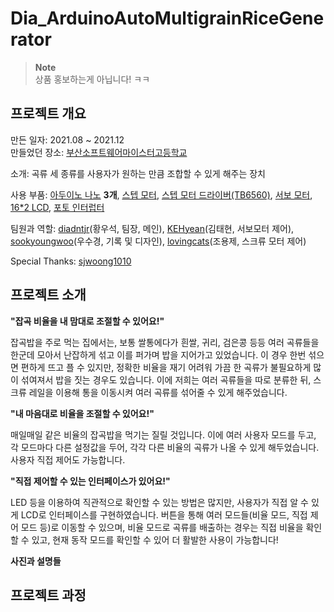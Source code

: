 # Dia_ArduinoAutoMultigrainRiceGenerator

> **Note**   
> 상품 홍보하는게 아닙니다! ㅋㅋ

## 프로젝트 개요

만든 일자: 2021.08 ~ 2021.12   
만들었던 장소: <a href="http://www.bssm.hs.kr">부산소프트웨어마이스터고등학교</a>

소개: 곡류 세 종류를 사용자가 원하는 만큼 조합할 수 있게 해주는 장치

사용 부품: <a href="https://store.arduino.cc/products/arduino-nano">아두이노 나노</a> **3개**, <a href="https://www.devicemart.co.kr/goods/view?no=13843">스텝 모터</a>, <a href="https://www.devicemart.co.kr/goods/view?no=1327614">스텝 모터 드라이버(TB6560)</a>, <a href="https://www.devicemart.co.kr/goods/view?no=1313388">서보 모터</a>, <a href="https://www.devicemart.co.kr/goods/view?no=12500005">16*2 LCD</a>, <a href="https://www.devicemart.co.kr/goods/view?no=10916349">포토 인터럽터</a>

팀원과 역할: <a href="https://github.com/diadntjr">diadntjr</a>(황우석, 팀장, 메인), <a href="https://github.com/KEHyeon">KEHyean</a>(김태현, 서보모터 제어), <a href="https://github.com/sookyoungwoo">sookyoungwoo</a>(우수경, 기록 및 디자인), <a href="https://github.com/Lovingcats">lovingcats</a>(조용제, 스크류 모터 제어)   
   
Special Thanks: <a href="https://github.com/sjwoong1010">sjwoong1010</a>

## 프로젝트 소개

__"잡곡 비율을 내 맘대로 조절할 수 있어요!"__   
   
 잡곡밥을 주로 먹는 집에서는, 보통 쌀통에다가 흰쌀, 귀리, 검은콩 등등 여러 곡류들을 한군데 모아서 난잡하게 섞고 이를 퍼가며 밥을 지어가고 있었습니다. 이 경우 한번 섞으면 편하게 뜨고 플 수 있지만, 정확한 비율을 재기 어려워 가끔 한 곡류가 불필요하게 많이 섞여져서 밥을 짓는 경우도 있습니다. 이에 저희는 여러 곡류들을 따로 분류한 뒤, 스크류 레일을 이용해 통을 이동시켜 여러 곡류를 섞어줄 수 있게 해주었습니다.   
    
 __"내 마음대로 비율을 조절할 수 있어요!"__   
 
 매일매일 같은 비율의 잡곡밥을 먹기는 질릴 것입니다. 이에 여러 사용자 모드를 두고, 각 모드마다 다른 설정값을 두어, 각각 다른 비율의 곡류가 나올 수 있게 해두었습니다. 사용자 직접 제어도 가능합니다.   
  
__"직접 제어할 수 있는 인터페이스가 있어요!"__   
   
 LED 등을 이용하여 직관적으로 확인할 수 있는 방법은 많지만, 사용자가 직접 알 수 있게 LCD로 인터페이스를 구현하였습니다. 버튼을 통해 여러 모드들(비율 모드, 직접 제어 모드 등)로 이동할 수 있으며, 비율 모드로 곡류를 배출하는 경우는 직접 비율을 확인할 수 있고, 현재 동작 모드를 확인할 수 있어 더 활발한 사용이 가능합니다!
 
__사진과 설명들__


 
 ## 프로젝트 과정

  
